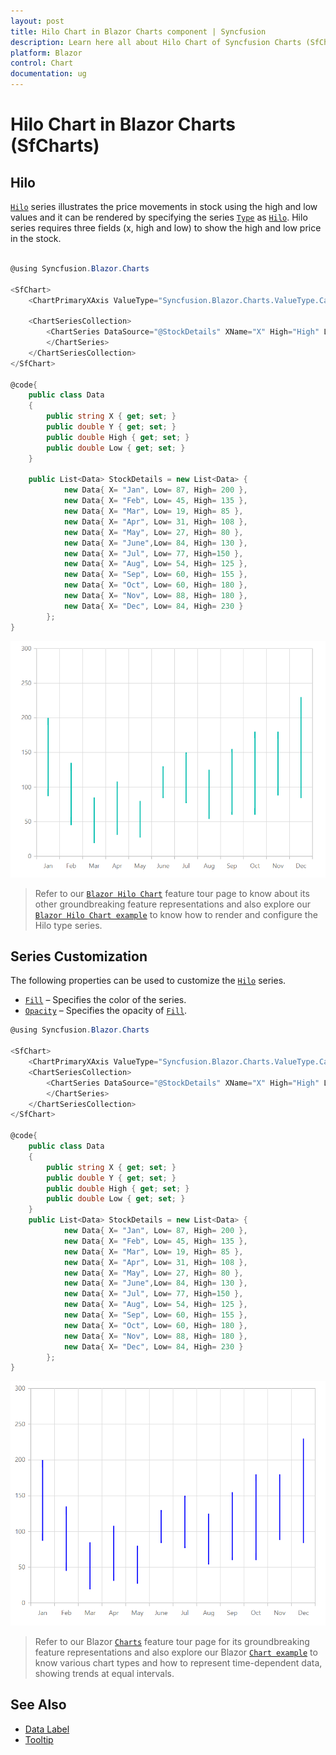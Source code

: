 ```yaml
---
layout: post
title: Hilo Chart in Blazor Charts component | Syncfusion
description: Learn here all about Hilo Chart of Syncfusion Charts (SfCharts) component and more.
platform: Blazor
control: Chart
documentation: ug
---
```


# Hilo Chart in Blazor Charts (SfCharts)

## Hilo

[`Hilo`](https://help.syncfusion.com/cr/blazor/Syncfusion.Blazor.Charts.ChartSeriesType.html#Syncfusion_Blazor_Charts_ChartSeriesType_Hilo) series illustrates the price movements in stock using the high and low values and it can be rendered by specifying the series [`Type`](https://help.syncfusion.com/cr/blazor/Syncfusion.Blazor~Syncfusion.Blazor.Charts.ChartSeries~Type.html) as [`Hilo`](https://help.syncfusion.com/cr/blazor/Syncfusion.Blazor.Charts.ChartSeriesType.html#Syncfusion_Blazor_Charts_ChartSeriesType_Hilo). Hilo series requires three fields (x, high and low) to show the high and low price in the stock.

```csharp

@using Syncfusion.Blazor.Charts

<SfChart>
    <ChartPrimaryXAxis ValueType="Syncfusion.Blazor.Charts.ValueType.Category"/> 

    <ChartSeriesCollection>
        <ChartSeries DataSource="@StockDetails" XName="X" High="High" Low="Low" Type="ChartSeriesType.Hilo">
        </ChartSeries>
    </ChartSeriesCollection>
</SfChart>

@code{
    public class Data
    {
        public string X { get; set; }
        public double Y { get; set; }
        public double High { get; set; }
        public double Low { get; set; }
    }

    public List<Data> StockDetails = new List<Data> {
            new Data{ X= "Jan", Low= 87, High= 200 },
            new Data{ X= "Feb", Low= 45, High= 135 },
            new Data{ X= "Mar", Low= 19, High= 85 },
            new Data{ X= "Apr", Low= 31, High= 108 },
            new Data{ X= "May", Low= 27, High= 80 },
            new Data{ X= "June",Low= 84, High= 130 },
            new Data{ X= "Jul", Low= 77, High=150 },
            new Data{ X= "Aug", Low= 54, High= 125 },
            new Data{ X= "Sep", Low= 60, High= 155 },
            new Data{ X= "Oct", Low= 60, High= 180 },
            new Data{ X= "Nov", Low= 88, High= 180 },
            new Data{ X= "Dec", Low= 84, High= 230 }
        };
}

```

![Hilo](../images/financial-types/hilo.png)

> Refer to our [`Blazor Hilo Chart`](https://www.syncfusion.com/blazor-components/blazor-charts/chart-types/hilo-chart) feature tour page to know about its other groundbreaking feature representations and also explore our [`Blazor Hilo Chart example`](https://blazor.syncfusion.com/demos/chart/hilo) to know how to render and configure the Hilo type series.

## Series Customization

The following properties can be used to customize the [`Hilo`](https://help.syncfusion.com/cr/blazor/Syncfusion.Blazor.Charts.ChartSeriesType.html#Syncfusion_Blazor_Charts_ChartSeriesType_Hilo) series.

* [`Fill`](https://help.syncfusion.com/cr/blazor/Syncfusion.Blazor.Charts.ChartSeries.html#Syncfusion_Blazor_Charts_ChartSeries_Fill) – Specifies the color of the series.
* [`Opacity`](https://help.syncfusion.com/cr/blazor/Syncfusion.Blazor.Charts.ChartSeries.html#Syncfusion_Blazor_Charts_ChartSeries_Opacity) – Specifies the opacity of [`Fill`](https://help.syncfusion.com/cr/blazor/Syncfusion.Blazor.Charts.ChartSeries.html#Syncfusion_Blazor_Charts_ChartSeries_Fill).

```csharp
@using Syncfusion.Blazor.Charts

<SfChart>
    <ChartPrimaryXAxis ValueType="Syncfusion.Blazor.Charts.ValueType.Category" />
    <ChartSeriesCollection>
        <ChartSeries DataSource="@StockDetails" XName="X" High="High" Low="Low" Fill="blue" Type="ChartSeriesType.Hilo">
        </ChartSeries>
    </ChartSeriesCollection>
</SfChart>

@code{
    public class Data
    {
        public string X { get; set; }
        public double Y { get; set; }
        public double High { get; set; }
        public double Low { get; set; }
    }
    public List<Data> StockDetails = new List<Data> {
            new Data{ X= "Jan", Low= 87, High= 200 },
            new Data{ X= "Feb", Low= 45, High= 135 },
            new Data{ X= "Mar", Low= 19, High= 85 },
            new Data{ X= "Apr", Low= 31, High= 108 },
            new Data{ X= "May", Low= 27, High= 80 },
            new Data{ X= "June",Low= 84, High= 130 },
            new Data{ X= "Jul", Low= 77, High=150 },
            new Data{ X= "Aug", Low= 54, High= 125 },
            new Data{ X= "Sep", Low= 60, High= 155 },
            new Data{ X= "Oct", Low= 60, High= 180 },
            new Data{ X= "Nov", Low= 88, High= 180 },
            new Data{ X= "Dec", Low= 84, High= 230 }
        };
}
```

![Hilo Charts with Series Customization](../images/chart-types-images/custom-hilo.png)

> Refer to our Blazor [`Charts`](https://www.syncfusion.com/blazor-components/blazor-charts) feature tour page for its groundbreaking feature representations and also explore our Blazor [`Chart example`](https://blazor.syncfusion.com/demos/chart/line?theme=bootstrap4) to know various chart types and how to represent time-dependent data, showing trends at equal intervals.

## See Also

* [Data Label](../data-labels)
* [Tooltip](../tool-tip)